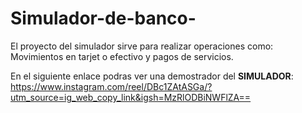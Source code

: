 # Simulador-de-banco-

El proyecto del simulador sirve para realizar operaciones como: Movimientos en tarjet o efectivo y pagos de servicios.

En el siguiente enlace podras ver una demostrador del **SIMULADOR**: https://www.instagram.com/reel/DBc1ZAtASGa/?utm_source=ig_web_copy_link&igsh=MzRlODBiNWFlZA==
